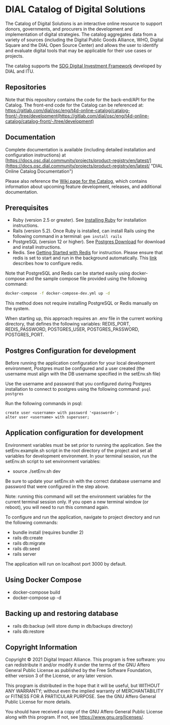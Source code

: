 # DIAL Catalog of Digital Solutions

The Catalog of Digital Solutions is an interactive online resource to support donors, 
governments, and procurers in the development and implementation of digital strategies.​
The catalog aggregates data from a variety of sources (including the Digital Public 
Goods Alliance, WHO, Digital Square and the DIAL Open Source Center) and allows the 
user to identify and evaluate digital tools that may be applicable for their use cases
or projects. 

The catalog supports the [SDG Digital Investment Framework](https://digitalimpactalliance.org/research/sdg-digital-investment-framework/) developed by DIAL and ITU.

## Repositories

Note that this repository contains the code for the back-end/API for the Catalog. The front-end
code for the Catalog can be referenced at: 
https://gitlab.com/dial/osc/eng/t4d-online-catalog/catalog-front/-/tree/development(https://gitlab.com/dial/osc/eng/t4d-online-catalog/catalog-front/-/tree/development)

## Documentation

Complete documentation is available (including detailed installation and configuration
instructions) at 
[https://docs.osc.dial.community/projects/product-registry/en/latest/](https://docs.osc.dial.community/projects/product-registry/en/latest/ "DIAL Online Catalog Documentation")

Please also reference the [Wiki page for the Catalog](https://solutions-catalog.atlassian.net/wiki/spaces/SOLUTIONS/overview?homepageId=33072), which contains information about upcoming feature development, releases, and additional documentation.

## Prerequisites

 * Ruby (version 2.5 or greater). See [Installing Ruby](https://www.ruby-lang.org/en/documentation/installation/) for installation instructions.
 * Rails (version 5.2). Once Ruby is installed, can install Rails using the following command in a terminal:
 ```gem install rails```
 * PostgreSQL (version 12 or higher). See [Postgres Download](https://www.postgresql.org/download/) for download and install instructions.
 * Redis. See [Getting Started with Redis](https://redis.io/docs/getting-started/) for instruction. Please ensure that redis is set to start and run in the background automatically. This [link](https://redis.io/docs/getting-started/#installing-redis-more-properly) describes how to configure redis. 

Note that PostgreSQL and Redis can be started easily using docker-compose and the sample compose file provided using the following command:

 ```bash
 docker-compose -f docker-compose-dev.yml up -d
 ```

This method does not require installing PostgreSQL or Redis manually on the system.

When starting up, this approach requires an .env file in the current working directory, that defines the following variables: REDIS_PORT, REDIS_PASSWORD, POSTGRES_USER, POSTGRES_PASSWORD, POSTGRES_PORT.


## Postgres Configuration for development

Before running the application configuration for your local development environment, Postgres must be configured 
and a user created (the username must align with the DB username specified in the setEnv.sh file)

Use the username and password that you configured during Postgres installation to connect to postgres using the following
command: ```psql postgres```

Run the following commands in psql:
```
create user <username> with password '<password>';
alter user <username> with superuser;
```

## Application configuration for development

Environment variables must be set prior to running the application. See the setEnv.example.sh script 
in the root directory of the project and set all variables for development environment. In your 
terminal session, run the setEnv.sh script to set environment variables:

 * source ./setEnv.sh dev

Be sure to update your setEnv.sh with the correct database username and password that were configured 
in the step above.

Note: running this command will set the environment variables for the current terminal session only. 
If you open a new terminal window (or reboot), you will need to run this command again.

To configure and run the application, navigate to project directory and run the following commands:

 * bundle install (requires bundler 2)
 * rails db:create
 * rails db:migrate
 * rails db:seed
 * rails server

The application will run on localhost port 3000 by default.


## Using Docker Compose

 * docker-compose build
 * docker-compose up -d


## Backing up and restoring database

 * rails db:backup   (will store dump in db/backups directory)
 * rails db:restore

## Copyright Information

Copyright © 2021 Digital Impact Alliance. This program is free software: you can 
redistribute it and/or modify it under the terms of the GNU Affero General 
Public License as published by the Free Software Foundation, either version 3 
of the License, or any later version.

This program is distributed in the hope that it will be useful, but WITHOUT ANY 
WARRANTY; without even the implied warranty of MERCHANTABILITY or FITNESS FOR A 
PARTICULAR PURPOSE. See the GNU Affero General Public License for more details.

You should have received a copy of the GNU Affero General Public License along 
with this program.  If not, see <https://www.gnu.org/licenses/>.